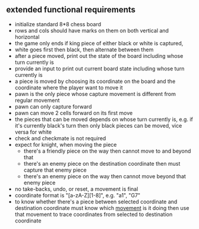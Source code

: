 ## extended functional requirements
- initialize standard 8*8 chess board
- rows and cols should have marks on them on both vertical and horizontal
- the game only ends if king piece of either black or white is captured, 
- white goes first then black, then alternate between them
- after a piece moved, print out the state of the board including whose turn currently is
- provide an input to print out current board state including whose turn currently is
- a piece is moved by choosing its coordinate on the board and the coordinate where the player want to move it
- pawn is the only piece whose capture movement is different from regular movement
- pawn can only capture forward
- pawn can move 2 cells forward on its first move
- the pieces that can be moved depends on whose turn currently is, e.g. if it's currently black's turn then 
only black pieces can be moved, vice versa for white
- check and checkmate is not required
- expect for knight, when moving the piece
  - there's a friendly piece on the way then cannot move to and beyond that
  - there's an enemy piece on the destination coordinate then must capture that enemy piece
  - there's an enemy piece on the way then cannot move beyond that enemy piece
- no take-backs, undo, or reset, a movement is final
- coordinate format is "[a-zA-Z][1-8]", e.g. "a1", "G7"
- to know whether there's a piece between selected coordinate and destination coordinate must know which [movement](./low-level-design.md#movement) is it doing then use that movement to trace coordinates from selected to destination coordinate